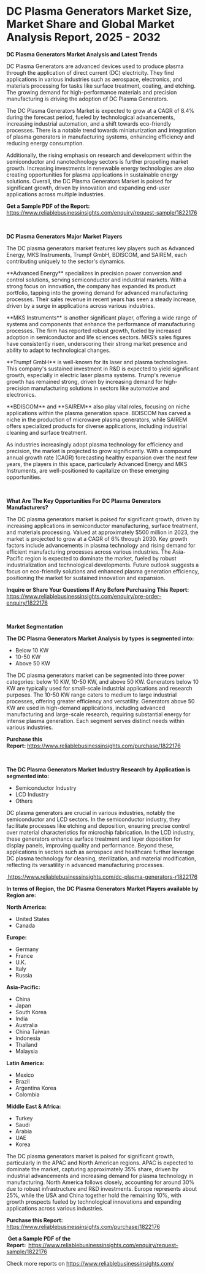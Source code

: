 <p><h1>DC Plasma Generators Market Size, Market Share and Global Market Analysis Report, 2025 - 2032</h1></p><p><strong>DC Plasma Generators Market Analysis and Latest Trends</strong></p>
<p><p>DC Plasma Generators are advanced devices used to produce plasma through the application of direct current (DC) electricity. They find applications in various industries such as aerospace, electronics, and materials processing for tasks like surface treatment, coating, and etching. The growing demand for high-performance materials and precision manufacturing is driving the adoption of DC Plasma Generators.</p><p>The DC Plasma Generators Market is expected to grow at a CAGR of 8.4% during the forecast period, fueled by technological advancements, increasing industrial automation, and a shift towards eco-friendly processes. There is a notable trend towards miniaturization and integration of plasma generators in manufacturing systems, enhancing efficiency and reducing energy consumption. </p><p>Additionally, the rising emphasis on research and development within the semiconductor and nanotechnology sectors is further propelling market growth. Increasing investments in renewable energy technologies are also creating opportunities for plasma applications in sustainable energy solutions. Overall, the DC Plasma Generators Market is poised for significant growth, driven by innovation and expanding end-user applications across multiple industries.</p></p>
<p><strong>Get a Sample PDF of the Report:&nbsp;</strong> <a href="https://www.reliablebusinessinsights.com/enquiry/request-sample/1822176?utm_campaign=2446&utm_medium=2&utm_source=Github&utm_content=ia&utm_term=09042025&utm_id=dc-plasma-generators">https://www.reliablebusinessinsights.com/enquiry/request-sample/1822176</a></p>
<p>&nbsp;</p>
<p><strong>DC Plasma Generators Major Market Players</strong></p>
<p><p>The DC plasma generators market features key players such as Advanced Energy, MKS Instruments, Trumpf GmbH, BDISCOM, and SAIREM, each contributing uniquely to the sector's dynamics. </p><p>**Advanced Energy** specializes in precision power conversion and control solutions, serving semiconductor and industrial markets. With a strong focus on innovation, the company has expanded its product portfolio, tapping into the growing demand for advanced manufacturing processes. Their sales revenue in recent years has seen a steady increase, driven by a surge in applications across various industries.</p><p>**MKS Instruments** is another significant player, offering a wide range of systems and components that enhance the performance of manufacturing processes. The firm has reported robust growth, fueled by increased adoption in semiconductor and life sciences sectors. MKS’s sales figures have consistently risen, underscoring their strong market presence and ability to adapt to technological changes.</p><p>**Trumpf GmbH** is well-known for its laser and plasma technologies. This company's sustained investment in R&D is expected to yield significant growth, especially in electric laser plasma systems. Trump's revenue growth has remained strong, driven by increasing demand for high-precision manufacturing solutions in sectors like automotive and electronics.</p><p>**BDISCOM** and **SAIREM** also play vital roles, focusing on niche applications within the plasma generation space. BDISCOM has carved a niche in the production of microwave plasma generators, while SAIREM offers specialized products for diverse applications, including industrial cleaning and surface treatment.</p><p>As industries increasingly adopt plasma technology for efficiency and precision, the market is projected to grow significantly. With a compound annual growth rate (CAGR) forecasting healthy expansion over the next few years, the players in this space, particularly Advanced Energy and MKS Instruments, are well-positioned to capitalize on these emerging opportunities.</p></p>
<p>&nbsp;</p>
<p><strong>What Are The Key Opportunities For DC Plasma Generators Manufacturers?</strong></p>
<p><p>The DC plasma generators market is poised for significant growth, driven by increasing applications in semiconductor manufacturing, surface treatment, and materials processing. Valued at approximately $500 million in 2023, the market is projected to grow at a CAGR of 6% through 2030. Key growth factors include advancements in plasma technology and rising demand for efficient manufacturing processes across various industries. The Asia-Pacific region is expected to dominate the market, fueled by robust industrialization and technological developments. Future outlook suggests a focus on eco-friendly solutions and enhanced plasma generation efficiency, positioning the market for sustained innovation and expansion.</p></p>
<p><strong>Inquire or Share Your Questions If Any Before Purchasing This Report:</strong> <a href="https://www.reliablebusinessinsights.com/enquiry/pre-order-enquiry/1822176?utm_campaign=2446&utm_medium=2&utm_source=Github&utm_content=ia&utm_term=09042025&utm_id=dc-plasma-generators">https://www.reliablebusinessinsights.com/enquiry/pre-order-enquiry/1822176</a></p>
<p>&nbsp;</p>
<p><strong>Market Segmentation</strong></p>
<p><strong>The DC Plasma Generators Market Analysis by types is segmented into:</strong></p>
<p><ul><li>Below 10 KW</li><li>10-50 KW</li><li>Above 50 KW</li></ul></p>
<p><p>The DC plasma generators market can be segmented into three power categories: below 10 KW, 10-50 KW, and above 50 KW. Generators below 10 KW are typically used for small-scale industrial applications and research purposes. The 10-50 KW range caters to medium to large industrial processes, offering greater efficiency and versatility. Generators above 50 KW are used in high-demand applications, including advanced manufacturing and large-scale research, requiring substantial energy for intense plasma generation. Each segment serves distinct needs within various industries.</p></p>
<p><strong>Purchase this Report:&nbsp;</strong><a href="https://www.reliablebusinessinsights.com/purchase/1822176?utm_campaign=2446&utm_medium=2&utm_source=Github&utm_content=ia&utm_term=09042025&utm_id=dc-plasma-generators">https://www.reliablebusinessinsights.com/purchase/1822176</a></p>
<p>&nbsp;</p>
<p><strong>The DC Plasma Generators Market Industry Research by Application is segmented into:</strong></p>
<p><ul><li>Semiconductor Industry</li><li>LCD Industry</li><li>Others</li></ul></p>
<p><p>DC plasma generators are crucial in various industries, notably the semiconductor and LCD sectors. In the semiconductor industry, they facilitate processes like etching and deposition, ensuring precise control over material characteristics for microchip fabrication. In the LCD industry, these generators enhance surface treatment and layer deposition for display panels, improving quality and performance. Beyond these, applications in sectors such as aerospace and healthcare further leverage DC plasma technology for cleaning, sterilization, and material modification, reflecting its versatility in advanced manufacturing processes.</p></p>
<p><a href="https://www.reliablebusinessinsights.com/dc-plasma-generators-r1822176?utm_campaign=2446&utm_medium=2&utm_source=Github&utm_content=ia&utm_term=09042025&utm_id=dc-plasma-generators">&nbsp;https://www.reliablebusinessinsights.com/dc-plasma-generators-r1822176</a></p>
<p><strong>In terms of Region, the DC Plasma Generators Market Players available by Region are:</strong></p>
<p>
    <p> <strong> North America: </strong>
        <ul>
            <li>United States</li>
            <li>Canada</li>
        </ul>
        </p> 
    <p> <strong> Europe: </strong>
        <ul>
            <li>Germany</li>
            <li>France</li>
            <li>U.K.</li>
            <li>Italy</li>
            <li>Russia</li>
        </ul>
        </p> 
    <p> <strong> Asia-Pacific: </strong>
        <ul>
            <li>China</li>
            <li>Japan</li>
            <li>South Korea</li>
            <li>India</li>
            <li>Australia</li>
            <li>China Taiwan</li>
            <li>Indonesia</li>
            <li>Thailand</li>
            <li>Malaysia</li>
        </ul>
        </p> 
    <p> <strong> Latin America: </strong>
        <ul>
            <li>Mexico</li>
            <li>Brazil</li>
            <li>Argentina Korea</li>
            <li>Colombia</li>
        </ul>
        </p> 
    <p> <strong> Middle East & Africa: </strong>
        <ul>
            <li>Turkey</li>
            <li>Saudi</li>
            <li>Arabia</li>
            <li>UAE</li>
            <li>Korea</li>
        </ul>
    </p>
    </p>
<p><p>The DC plasma generators market is poised for significant growth, particularly in the APAC and North American regions. APAC is expected to dominate the market, capturing approximately 35% share, driven by industrial advancements and increasing demand for plasma technology in manufacturing. North America follows closely, accounting for around 30% due to robust infrastructure and R&D investments. Europe represents about 25%, while the USA and China together hold the remaining 10%, with growth prospects fueled by technological innovations and expanding applications across various industries.</p></p>
<p><strong>Purchase this Report: </strong><a href="https://www.reliablebusinessinsights.com/purchase/1822176?utm_campaign=2446&utm_medium=2&utm_source=Github&utm_content=ia&utm_term=09042025&utm_id=dc-plasma-generators">https://www.reliablebusinessinsights.com/purchase/1822176</a></p>
<p>&nbsp;<strong>Get a Sample PDF of the Report:&nbsp;&nbsp;</strong><a href="https://www.reliablebusinessinsights.com/enquiry/request-sample/1822176?utm_campaign=2446&utm_medium=2&utm_source=Github&utm_content=ia&utm_term=09042025&utm_id=dc-plasma-generators">https://www.reliablebusinessinsights.com/enquiry/request-sample/1822176</a></p>
<p><strong></strong></p>
<p>Check more reports on <a href="https://www.reliablebusinessinsights.com/?utm_campaign=2446&utm_medium=2&utm_source=Github&utm_content=ia&utm_term=09042025&utm_id=dc-plasma-generators">https://www.reliablebusinessinsights.com/</a></p>